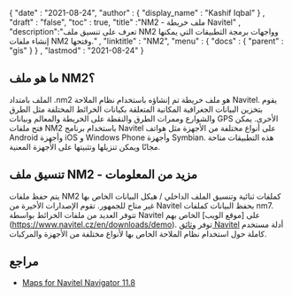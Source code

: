 {
  "date" : "2021-08-24",
  "author" : {
    "display_name" : "Kashif Iqbal"
} ,
  "draft" : "false",
  "toc" : true,
  "title" :"NM2 - ملف خريطة Navitel" ,
  "description":"تعرف على تنسيق ملف NM2 وواجهات برمجة التطبيقات التي يمكنها إنشاء ملفات NM2 وفتحها." ,
  "linktitle" : "NM2",
  "menu" : {
    "docs" : {
      "parent" : "gis"
}
} ,
  "lastmod" : "2021-08-24"
}

## ما هو ملف NM2؟

الملف بامتداد .nm2 هو ملف خريطة تم إنشاؤه باستخدام نظام الملاحة Navitel. يقوم بتخزين البيانات الجغرافية المكانية المتعلقة بكيانات الخرائط المختلفة مثل الطرق والشوارع وممرات الطرق والنقطة على الخريطة والمعالم وبيانات GPS الأخرى. يمكن فتح ملفات NM2 باستخدام برنامج Navitel على أنواع مختلفة من الأجهزة مثل هواتف Android وأجهزة iOS و Windows Phone وأجهزة Symbian. هذه التطبيقات متاحة مجانًا ويمكن تنزيلها وتثبيتها على الأجهزة المعنية.

## تنسيق ملف NM2 - مزيد من المعلومات

يتم حفظ ملفات NM2 كملفات ثنائية وتنسيق الملف الداخلي / هيكل البيانات الخاص بها غير متاح للجمهور. تقوم الإصدارات الأخيرة من Navitel بحفظ البيانات كملفات nm7. تتوفر العديد من ملفات الخرائط بواسطة Navitel على [موقع الويب] الخاص بهم (https://www.navitel.cz/en/downloads/demo). توفر [وثائق Navitel](https://www.navitel.cz/en/downloads/documentation) أدلة مستخدم كاملة حول استخدام نظام الملاحة الخاص بها لأنواع مختلفة من الأجهزة والمركبات.

## مراجع

* [Maps for Navitel Navigator 11.8](https://www.navitel.cz/en/downloads/demo)

